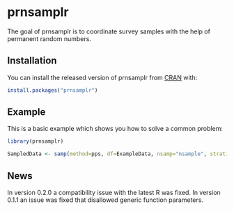 # prnsamplr

The goal of prnsamplr is to coordinate survey samples with the help of permanent random numbers. 

## Installation

You can install the released version of prnsamplr from [CRAN](https://CRAN.R-project.org) with:

``` r
install.packages("prnsamplr")
```

## Example

This is a basic example which shows you how to solve a common problem:

``` r
library(prnsamplr)

SampledData <- samp(method=pps, df=ExampleData, nsamp="nsample", stratid="stratum", prn="rands", size="sizeM")
```

## News

In version 0.2.0 a compatibility issue with the latest R was fixed. 
In version 0.1.1 an issue was fixed that disallowed generic function parameters. 